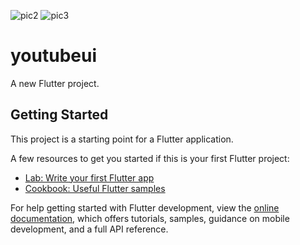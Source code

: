 ![pic2](https://user-images.githubusercontent.com/110900935/196796122-a277be8f-61df-43c3-878f-6fe499dd9c52.png)
![pic3](https://user-images.githubusercontent.com/110900935/196795993-040c9c54-6208-4542-8167-f8019324a57e.png)
# youtubeui

A new Flutter project.

## Getting Started

This project is a starting point for a Flutter application.

A few resources to get you started if this is your first Flutter project:

- [Lab: Write your first Flutter app](https://docs.flutter.dev/get-started/codelab)
- [Cookbook: Useful Flutter samples](https://docs.flutter.dev/cookbook)

For help getting started with Flutter development, view the
[online documentation](https://docs.flutter.dev/), which offers tutorials,
samples, guidance on mobile development, and a full API reference.
